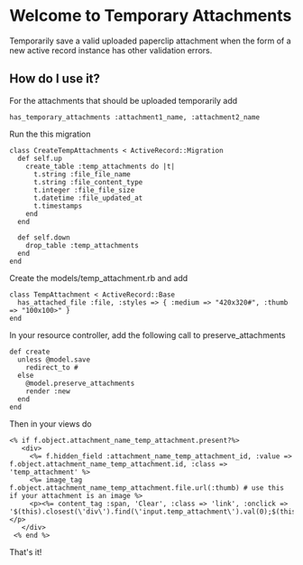 Welcome to Temporary Attachments
==========================

Temporarily save a valid uploaded paperclip attachment when the form of a new active record instance has other validation errors.  

How do I use it?
----------------

For the attachments that should be uploaded temporarily add

    has_temporary_attachments :attachment1_name, :attachment2_name
    
Run the this migration

    class CreateTempAttachments < ActiveRecord::Migration
      def self.up
        create_table :temp_attachments do |t|
          t.string :file_file_name
          t.string :file_content_type
          t.integer :file_file_size
          t.datetime :file_updated_at
          t.timestamps
        end
      end

      def self.down
        drop_table :temp_attachments
      end
    end

Create the models/temp_attachment.rb and add

    class TempAttachment < ActiveRecord::Base
      has_attached_file :file, :styles => { :medium => "420x320#", :thumb => "100x100>" }
    end

In your resource controller, add the following call to preserve_attachments

    def create
      unless @model.save
        redirect_to #
      else
        @model.preserve_attachments
        render :new
      end
    end

Then in your views do

    <% if f.object.attachment_name_temp_attachment.present?%>
       <div>
         <%= f.hidden_field :attachment_name_temp_attachment_id, :value => f.object.attachment_name_temp_attachment.id, :class => 'temp_attachment' %>
         <%= image_tag f.object.attachment_name_temp_attachment.file.url(:thumb) # use this if your attachment is an image %>
         <p><%= content_tag :span, 'Clear', :class => 'link', :onclick => '$(this).closest(\'div\').find(\'input.temp_attachment\').val(0);$(this).closest(\'div\').hide();'%></p>
       </div>  
     <% end %>

That's it!
